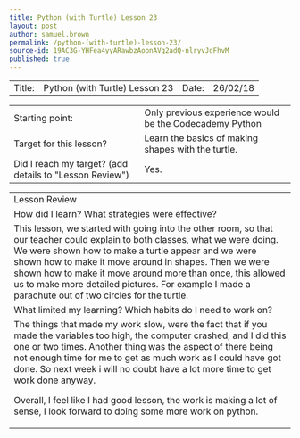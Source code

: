 ```yaml
---
title: Python (with Turtle) Lesson 23
layout: post
author: samuel.brown
permalink: /python-(with-turtle)-lesson-23/
source-id: 19AC3G-YHFea4yyARawbzAoonAVg2adQ-nlryvJdFhvM
published: true
---
```

<table>
  <tr>
    <td>Title:</td>
    <td>Python (with Turtle)  Lesson 23</td>
    <td>Date:</td>
    <td>26/02/18</td>
  </tr>
</table>


<table>
  <tr>
    <td>Starting point:</td>
    <td>Only previous experience would be the Codecademy Python</td>
  </tr>
  <tr>
    <td>Target for this lesson?</td>
    <td>Learn the basics of making shapes with the turtle.</td>
  </tr>
  <tr>
    <td>Did I reach my target? 
(add details to "Lesson Review")</td>
    <td>Yes.</td>
  </tr>
</table>


<table>
  <tr>
    <td>Lesson Review</td>
  </tr>
  <tr>
    <td>How did I learn? What strategies were effective? </td>
  </tr>
  <tr>
    <td>This lesson, we started with going into the other room, so that our teacher could explain to both classes, what we were doing. We were shown how to make a turtle appear and we were shown how to make it move around in shapes. Then we were shown how to make it move around more than once, this allowed us to make more detailed pictures.
For example I made a parachute out of two circles for the turtle.</td>
  </tr>
  <tr>
    <td>What limited my learning? Which habits do I need to work on? </td>
  </tr>
  <tr>
    <td>The things that made my work slow, were the fact that if you made the variables too high, the computer crashed, and I did this one or two times. Another thing was the aspect of there being not enough time for me to get as much work as I could have got done. So next week i will no doubt have a lot more time to get work done anyway. 

Overall, I feel like I had good lesson, the work is making a lot of sense, I look forward to doing some more work on python.</td>
  </tr>
</table>


